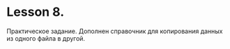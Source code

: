 # Lesson 8.
Практическое задание. 
Дополнен справочник для копирования данных из одного файла в другой. 
